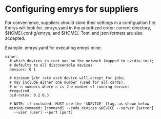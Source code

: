 # Configuring emrys for suppliers

For convenience, suppliers should store their settings in a configuation file. Emrys will look for .emrys.yaml in the prioritized order: current directory, $HOME/.config/emrys, and $HOME/. Toml and json formats are also accepted.

Example .emrys.yaml for executing emrys mine:

    miner:
      # which devices to rent out on the network (mapped to nvidia-smi);
      # defaults to all discoverable devices
      devices: 0 1

      # minimum $/hr rate each device will accept for jobs;
      # may include either one number (used for all cards),
      # or n numbers where n is the number of running devices
      #required
      bid-rates: 0.2 0.3

      # NOTE: if included, MUST use the '$DEVICE' flag, as shown below
      mining-command: [command] --cuda_devices $DEVICE --server [server]
        --user [user] --port [port]
